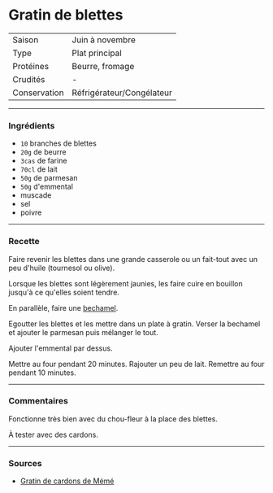 # Gratin de blettes

| | |
|:---|:---|
| Saison | Juin à novembre |
| Type | Plat principal |
| Protéines | Beurre, fromage |
| Crudités | - |
| Conservation | Réfrigérateur/Congélateur |

---

### Ingrédients

* `10` branches de blettes
* `20g` de beurre
* `3cas` de farine
* `70cl` de lait
* `50g` de parmesan
* `50g` d'emmental
* muscade
* sel
* poivre

---

### Recette

Faire revenir les blettes dans une grande casserole ou un fait-tout avec un peu d'huile (tournesol ou olive).

Lorsque les blettes sont légèrement jaunies, les faire cuire en bouillon jusqu'à ce qu'elles soient tendre.

En parallèle, faire une [bechamel](../support/bechamel.md).

Egoutter les blettes et les mettre dans un plate à gratin. Verser la bechamel et ajouter le parmesan puis mélanger le tout.

Ajouter l'emmental par dessus.

Mettre au four pendant 20 minutes. Rajouter un peu de lait. Remettre au four pendant 10 minutes.

---

### Commentaires

Fonctionne très bien avec du chou-fleur à la place des blettes.

À tester avec des cardons.

---

### Sources

* [Gratin de cardons de Mémé](https://www.marmiton.org/recettes/recette_gratin-de-cardons-de-meme_87601.aspx)

